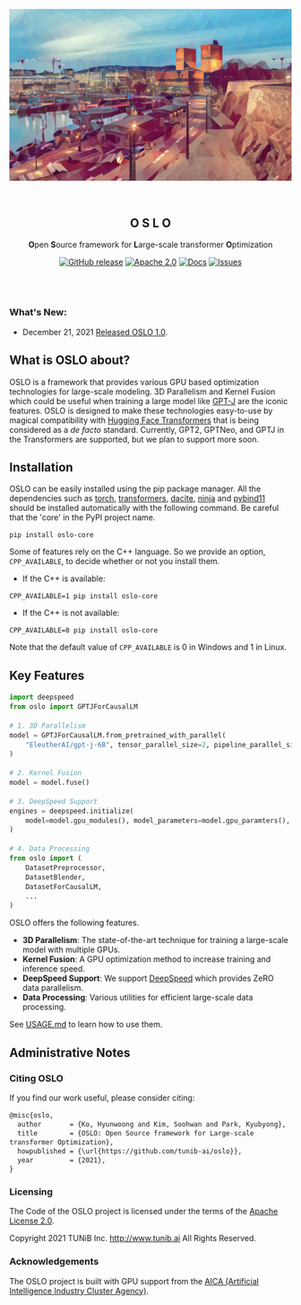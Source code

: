 <div align="center">

![](assets/oslo.png)

<br>

## O S L O

**O**pen **S**ource framework for **L**arge-scale transformer **O**ptimization

<p align="center">
<a href="https://github.com/tunib-ai/oslo/releases"><img alt="GitHub release" src="https://img.shields.io/github/release/tunib-ai/oslo.svg" /></a> 
<a href="https://github.com/tunib-ai/oslo/blob/master/LICENSE.apache-2.0"><img alt="Apache 2.0" src="https://img.shields.io/badge/license-Apache%202.0-blue.svg"/></a> <a href="https://github.com/tunib-ai/oslo/blob/master/USAGE.md"><img alt="Docs" src="https://img.shields.io/badge/docs-passing-success.svg"/></a>
<a href="https://github.com/tunib-ai/oslo/issues"><img alt="Issues" src="https://img.shields.io/github/issues/tunib-ai/oslo"/></a>

    
</div>

<br><br>

### What's New:
* December 21, 2021 [Released OSLO 1.0](https://github.com/tunib-ai/oslo/releases/tag/v1.0).

## What is OSLO about?
OSLO is a framework that provides various GPU based optimization technologies for large-scale modeling. 3D Parallelism and Kernel Fusion which could be useful when training a large model like [GPT-J](https://huggingface.co/EleutherAI/gpt-j-6B) are the iconic features. OSLO is designed to make these technologies easy-to-use by magical compatibility with [Hugging Face Transformers](https://github.com/huggingface/transformers) that is being considered as a <i>de facto</i> standard. Currently, GPT2, GPTNeo, and GPTJ in the Transformers are supported, but we plan to support more soon.

## Installation
OSLO can be easily installed using the pip package manager.
All the dependencies such as [torch](https://pypi.org/project/torch/), [transformers](https://pypi.org/project/transformers/), [dacite](https://pypi.org/project/dacite/),
[ninja](https://pypi.org/project/ninja/) and [pybind11](https://pypi.org/project/pybind11/) should be installed automatically with the following command.
Be careful that the 'core' in the PyPI project name.
```console
pip install oslo-core
```

Some of features rely on the C++ language.
So we provide an option, `CPP_AVAILABLE`, to decide whether or not you install them. 

- If the C++ is available:
```console
CPP_AVAILABLE=1 pip install oslo-core
```

- If the C++ is not available:
```console
CPP_AVAILABLE=0 pip install oslo-core
```

Note that the default value of `CPP_AVAILABLE` is 0 in Windows and 1 in Linux.

## Key Features

```python
import deepspeed 
from oslo import GPTJForCausalLM

# 1. 3D Parallelism
model = GPTJForCausalLM.from_pretrained_with_parallel(
    "EleutherAI/gpt-j-6B", tensor_parallel_size=2, pipeline_parallel_size=2,
)

# 2. Kernel Fusion
model = model.fuse()

# 3. DeepSpeed Support
engines = deepspeed.initialize(
    model=model.gpu_modules(), model_parameters=model.gpu_paramters(), ...,
)

# 4. Data Processing
from oslo import (
    DatasetPreprocessor, 
    DatasetBlender, 
    DatasetForCausalLM, 
    ...    
)
```

OSLO offers the following features.

- **3D Parallelism**: The state-of-the-art technique for training a large-scale model with multiple GPUs.
- **Kernel Fusion**: A GPU optimization method to increase training and inference speed. 
- **DeepSpeed Support**: We support [DeepSpeed](https://github.com/microsoft/DeepSpeed) which provides ZeRO data parallelism.
- **Data Processing**: Various utilities for efficient large-scale data processing.

See [USAGE.md](USAGE.md) to learn how to use them.

## Administrative Notes

### Citing OSLO
If you find our work useful, please consider citing:

```
@misc{oslo,
  author       = {Ko, Hyunwoong and Kim, Soohwan and Park, Kyubyong},
  title        = {OSLO: Open Source framework for Large-scale transformer Optimization},
  howpublished = {\url{https://github.com/tunib-ai/oslo}},
  year         = {2021},
}
```

### Licensing

The Code of the OSLO project is licensed under the terms of the [Apache License 2.0](LICENSE.apache-2.0).

Copyright 2021 TUNiB Inc. http://www.tunib.ai All Rights Reserved.

### Acknowledgements

The OSLO project is built with GPU support from the [AICA (Artificial Intelligence Industry Cluster Agency)](http://www.aica-gj.kr).
